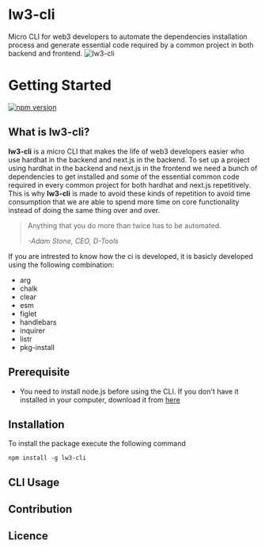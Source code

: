 # lw3-cli
Micro CLI for web3 developers to automate the dependencies installation process and generate essential code required by a common project in both backend and frontend.
![lw3-cli](https://user-images.githubusercontent.com/29048917/165274595-a44bcbfa-aded-4154-9e61-b4f1b6a84641.png)

# Getting Started 
[![npm version](https://badge.fury.io/js/lw3-cli.svg)](https://badge.fury.io/js/lw3-cli)

## What is lw3-cli?

**lw3-cli** is a micro CLI that makes the life of web3 developers easier who use hardhat in the backend and next.js in the backend.
To set up a project using hardhat in the backend and next.js in the frontend we need a bunch of dependencies to get installed and some of the essential common code required in every common project for both hardhat and next.js repetitively.
This is why **lw3-cli** is made to avoid these kinds of repetition to avoid time consumption that we are able to spend more time on core functionality instead of doing the same thing over and over.

>Anything that you do more than twice has to be automated.
>
> *-Adam Stone, CEO, D-Tools*

If you are intrested to know how the ci is developed, it is basicly developed using the following combination:
- arg 
- chalk
- clear
- esm
- figlet
- handlebars
- inquirer
- listr
- pkg-install

## Prerequisite
- You need to install node.js before using the CLI. If you don't have it installed in your computer, download it from [here](https://nodejs.org/en/download/) 

## Installation 
To install the package execute the following command

`npm install -g lw3-cli`

## CLI Usage
## Contribution
## Licence

